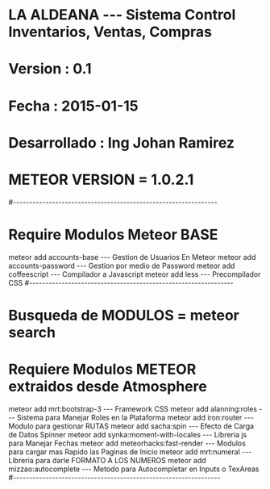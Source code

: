 # LA ALDEANA --- Sistema Control Inventarios, Ventas, Compras
# Version : 0.1
# Fecha : 2015-01-15
# Desarrollado : Ing Johan Ramirez

# METEOR VERSION = 1.0.2.1
#---------------------------------------------------------------

# Require Modulos Meteor BASE
meteor add accounts-base      --- Gestion de Usuarios En Meteor
meteor add accounts-password  --- Gestion por medio de Password
meteor add coffeescript       --- Compilador a Javascript
meteor add less               --- Precompilador CSS
#---------------------------------------------------------------

# Busqueda de MODULOS = meteor search
# Requiere Modulos METEOR extraidos desde Atmosphere
meteor add mrt:bootstrap-3    --- Framework CSS
meteor add alanning:roles     --- Sistema para Manejar Roles en la Plataforma
meteor add iron:router        --- Modulo para gestionar RUTAS
meteor add sacha:spin         --- Efecto de Carga de Datos Spinner
meteor add synka:moment-with-locales      --- Libreria js para Manejar Fechas
meteor add meteorhacks:fast-render        --- Modulos para cargar mas Rapido las Paginas de Inicio
meteor add mrt:numeral        --- Libreria para darle FORMATO A LOS NUMEROS
meteor add mizzao:autocomplete            --- Metodo para Autocompletar en Inputs o TexAreas
#----------------------------------------------------------------

